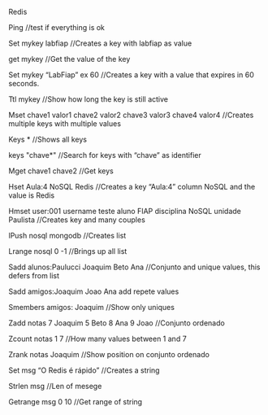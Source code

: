 Redis

Ping 
//test if everything is ok

Set mykey labfiap
//Creates a key with labfiap as value

get mykey
//Get the value of the key

Set mykey  “LabFiap” ex 60
//Creates a key with a value that expires in 60 seconds.

Ttl mykey 
//Show how long the key is still active

Mset chave1 valor1 chave2 valor2 chave3 valor3 chave4 valor4
//Creates multiple keys with multiple values

Keys *
//Shows all keys

keys "chave*"
//Search for keys with “chave” as identifier

Mget chave1 chave2
//Get keys 

Hset Aula:4 NoSQL Redis
//Creates a key “Aula:4” column NoSQL and the value is Redis

Hmset user:001 username teste aluno FIAP disciplina NoSQL unidade Paulista
//Creates key and many couples

lPush nosql mongodb
//Creates list

Lrange nosql 0 -1
//Brings up all list

Sadd alunos:Paulucci	Joaquim Beto Ana
//Conjunto and unique values, this defers from list

Sadd amigos:Joaquim Joao Ana add repete values

Smembers amigos: Joaquim
//Show only uniques

Zadd notas 7 Joaquim 5 Beto 8 Ana 9 Joao
//Conjunto ordenado

Zcount notas 1 7
//How many values between 1 and 7

Zrank notas Joaquim
//Show position on conjunto ordenado

Set msg “O Redis é rápido”
//Creates a string

Strlen msg
//Len of mesege


Getrange msg 0 10
//Get range of string


